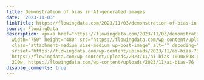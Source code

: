 ```yaml
---
title: Demonstration of bias in AI-generated images
date: '2023-11-03'
linkTitle: https://flowingdata.com/2023/11/03/demonstration-of-bias-in-ai-generated-images/
source: FlowingData
description: <p><a href="https://flowingdata.com/2023/11/03/demonstration-of-bias-in-ai-generated-images/"><img
  width="750" height="480" src="https://flowingdata.com/wp-content/uploads/2023/11/ai-bias-750x480.png"
  class="attachment-medium size-medium wp-post-image" alt="" decoding="async" fetchpriority="high"
  srcset="https://flowingdata.com/wp-content/uploads/2023/11/ai-bias-750x480.png 750w,
  https://flowingdata.com/wp-content/uploads/2023/11/ai-bias-1090x698.png 1090w, https://flowingdata.com/wp-content/uploads/2023/11/ai-bias-210x134.png
  210w, https://flowingdata.com/wp-content/uploads/2023/11/ai-bias-76 ...
disable_comments: true
---
```

<p><a href="https://flowingdata.com/2023/11/03/demonstration-of-bias-in-ai-generated-images/"><img width="750" height="480" src="https://flowingdata.com/wp-content/uploads/2023/11/ai-bias-750x480.png" class="attachment-medium size-medium wp-post-image" alt="" decoding="async" fetchpriority="high" srcset="https://flowingdata.com/wp-content/uploads/2023/11/ai-bias-750x480.png 750w, https://flowingdata.com/wp-content/uploads/2023/11/ai-bias-1090x698.png 1090w, https://flowingdata.com/wp-content/uploads/2023/11/ai-bias-210x134.png 210w, https://flowingdata.com/wp-content/uploads/2023/11/ai-bias-76 ...